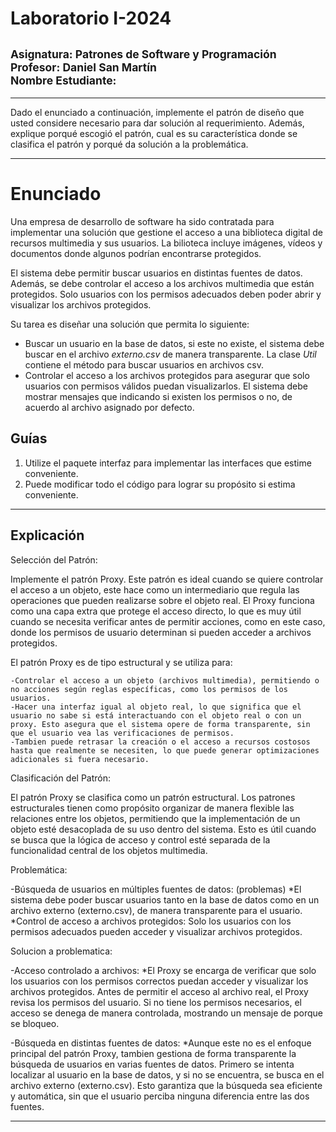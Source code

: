 
# Laboratorio I-2024
## <sup>Asignatura: Patrones de Software y Programación </sup> <br><sup>Profesor: Daniel San Martín</sup> <br> <sup> Nombre Estudiante:</sup>
<hr>
Dado el enunciado a continuación, implemente el patrón de diseño que usted considere necesario
para dar solución al requerimiento. Además, explique porqué escogió el patrón, cual es su característica
donde se clasifica el patrón y porqué da solución a la problemática.
<hr>

# Enunciado

Una empresa de desarrollo de software ha sido contratada para implementar una 
solución que gestione el acceso a una biblioteca digital de recursos multimedia y sus
usuarios. La bilioteca incluye imágenes, vídeos y documentos donde algunos podrían encontrarse protegidos.

El sistema debe permitir buscar usuarios en distintas fuentes de datos. Además, se debe controlar 
el acceso a los archivos multimedia que están protegidos. Solo usuarios con los permisos adecuados deben 
poder abrir y visualizar los archivos protegidos.

Su tarea es diseñar una solución que permita lo siguiente:

 * Buscar un usuario en la base de datos, si este no existe, el sistema debe buscar 
en el archivo *externo.csv* de manera transparente. La clase *Util* contiene el método para 
buscar usuarios en archivos csv.
 * Controlar el acceso a los archivos protegidos para asegurar que solo usuarios con 
permisos válidos puedan visualizarlos. El sistema debe mostrar mensajes que indicando si existen 
los permisos o no, de acuerdo al archivo asignado por defecto.

## Guías

1. Utilize el paquete interfaz para implementar las interfaces que estime conveniente.
2. Puede modificar todo el código para lograr su propósito si estima conveniente. 

<hr>

## Explicación
Selección del Patrón:

Implemente el patrón Proxy. Este patrón es ideal cuando se quiere controlar el acceso a un objeto, este hace como un intermediario que regula las operaciones que pueden realizarse sobre el objeto real. 
El Proxy funciona como una capa extra que protege el acceso directo, lo que es muy útil cuando se necesita verificar antes de permitir acciones, como en este caso, donde los permisos de usuario determinan si pueden acceder a archivos protegidos.

El patrón Proxy es de tipo estructural y se utiliza para:

    -Controlar el acceso a un objeto (archivos multimedia), permitiendo o no acciones según reglas específicas, como los permisos de los usuarios.
    -Hacer una interfaz igual al objeto real, lo que significa que el usuario no sabe si está interactuando con el objeto real o con un proxy. Esto asegura que el sistema opere de forma transparente, sin que el usuario vea las verificaciones de permisos.
    -Tambien puede retrasar la creación o el acceso a recursos costosos hasta que realmente se necesiten, lo que puede generar optimizaciones adicionales si fuera necesario.

Clasificación del Patrón:

El patrón Proxy se clasifica como un patrón estructural. Los patrones estructurales tienen como propósito organizar de manera flexible las relaciones entre los objetos, permitiendo que la implementación de un objeto esté desacoplada de su uso dentro del sistema. Esto es útil cuando se busca que la lógica de acceso y control esté separada de la funcionalidad central de los objetos multimedia.

Problemática:

-Búsqueda de usuarios en múltiples fuentes de datos: (problemas)
    *El sistema debe poder buscar usuarios tanto en la base de datos como en un archivo externo (externo.csv), de manera transparente para el usuario.
    *Control de acceso a archivos protegidos: Solo los usuarios con los permisos adecuados pueden acceder y visualizar archivos protegidos.

Solucion a problematica:

-Acceso controlado a archivos: 
    *El Proxy se encarga de verificar que solo los usuarios con los permisos correctos puedan acceder y visualizar los archivos protegidos. Antes de permitir el acceso al archivo real, el Proxy revisa los permisos del usuario. 
    Si no tiene los permisos necesarios, el acceso se denega de manera controlada, mostrando un mensaje de porque se bloqueo.

-Búsqueda en distintas fuentes de datos: 
    *Aunque este no es el enfoque principal del patrón Proxy, tambien gestiona de forma transparente la búsqueda de usuarios en varias fuentes de datos. 
    Primero se intenta localizar al usuario en la base de datos, y si no se encuentra, se busca en el archivo externo (externo.csv). Esto garantiza que la búsqueda sea eficiente y automática, sin que el usuario  perciba ninguna diferencia entre las dos fuentes.

<hr>